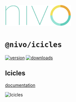 <a href="https://nivo.rocks"><img alt="nivo" src="https://raw.githubusercontent.com/plouc/nivo/master/nivo.png" width="216" height="68"/></a>

# `@nivo/icicles`

[![version](https://img.shields.io/npm/v/@nivo/icicles?style=for-the-badge)](https://www.npmjs.com/package/@nivo/icicles)
[![downloads](https://img.shields.io/npm/dm/@nivo/icicles?style=for-the-badge)](https://www.npmjs.com/package/@nivo/icicles)

## Icicles

[documentation](http://nivo.rocks/icicles/)

![Icicles](https://raw.githubusercontent.com/plouc/nivo/master/website/src/assets/captures/icicles.png)
